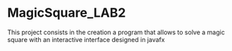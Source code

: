 # MagicSquare_LAB2
This project consists in the creation a program that allows to solve a magic square with an interactive interface designed in javafx
